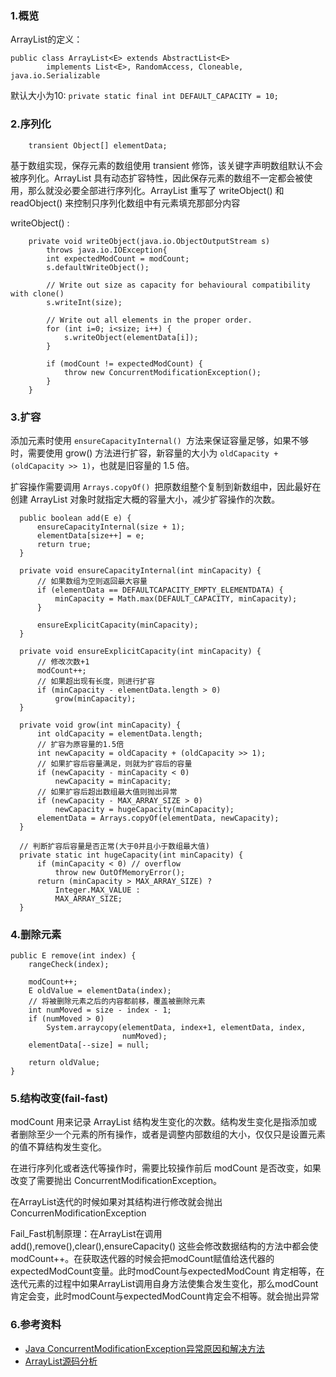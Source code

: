 ### 1.概览
ArrayList的定义：
``` 
public class ArrayList<E> extends AbstractList<E>
        implements List<E>, RandomAccess, Cloneable, java.io.Serializable
```
默认大小为10: `private static final int DEFAULT_CAPACITY = 10;`

### 2.序列化
``` 
    transient Object[] elementData;
```
基于数组实现，保存元素的数组使用 transient 修饰，该关键字声明数组默认不会被序列化。ArrayList 具有动态扩容特性，因此保存元素的数组不一定都会被使用，那么就没必要全部进行序列化。ArrayList 重写了 writeObject() 和 readObject() 来控制只序列化数组中有元素填充那部分内容
  
writeObject() :
``` 
    private void writeObject(java.io.ObjectOutputStream s)
        throws java.io.IOException{
        int expectedModCount = modCount;
        s.defaultWriteObject();

        // Write out size as capacity for behavioural compatibility with clone()
        s.writeInt(size);

        // Write out all elements in the proper order.
        for (int i=0; i<size; i++) {
            s.writeObject(elementData[i]);
        }

        if (modCount != expectedModCount) {
            throw new ConcurrentModificationException();
        }
    }
```

### 3.扩容
添加元素时使用 `ensureCapacityInternal() `方法来保证容量足够，如果不够时，需要使用 grow() 方法进行扩容，新容量的大小为 `oldCapacity + (oldCapacity >> 1)`，也就是旧容量的 1.5 倍。

扩容操作需要调用 `Arrays.copyOf() `把原数组整个复制到新数组中，因此最好在创建 ArrayList 对象时就指定大概的容量大小，减少扩容操作的次数。
``` 
  public boolean add(E e) {
      ensureCapacityInternal(size + 1);  
      elementData[size++] = e;
      return true;
  }
  
  private void ensureCapacityInternal(int minCapacity) {
      // 如果数组为空则返回最大容量
      if (elementData == DEFAULTCAPACITY_EMPTY_ELEMENTDATA) {
          minCapacity = Math.max(DEFAULT_CAPACITY, minCapacity);
      }

      ensureExplicitCapacity(minCapacity);
  }
  
  private void ensureExplicitCapacity(int minCapacity) {
      // 修改次数+1
      modCount++;
      // 如果超出现有长度，则进行扩容
      if (minCapacity - elementData.length > 0)
          grow(minCapacity);
  }
  
  private void grow(int minCapacity) {
      int oldCapacity = elementData.length;
      // 扩容为原容量的1.5倍
      int newCapacity = oldCapacity + (oldCapacity >> 1);
      // 如果扩容后容量满足，则就为扩容后的容量
      if (newCapacity - minCapacity < 0)
          newCapacity = minCapacity;
      // 如果扩容后超出数组最大值则抛出异常
      if (newCapacity - MAX_ARRAY_SIZE > 0)
          newCapacity = hugeCapacity(minCapacity);
      elementData = Arrays.copyOf(elementData, newCapacity);
  }
  
  // 判断扩容后容量是否正常(大于0并且小于数组最大值)
  private static int hugeCapacity(int minCapacity) {
      if (minCapacity < 0) // overflow
          throw new OutOfMemoryError();
      return (minCapacity > MAX_ARRAY_SIZE) ?
          Integer.MAX_VALUE :
          MAX_ARRAY_SIZE;
  }
```

### 4.删除元素
``` 
public E remove(int index) {
    rangeCheck(index);

    modCount++;
    E oldValue = elementData(index);
    // 将被删除元素之后的内容都前移，覆盖被删除元素
    int numMoved = size - index - 1;
    if (numMoved > 0)
        System.arraycopy(elementData, index+1, elementData, index,
                         numMoved);
    elementData[--size] = null; 

    return oldValue;
}
```

### 5.结构改变(fail-fast)
modCount 用来记录 ArrayList 结构发生变化的次数。结构发生变化是指添加或者删除至少一个元素的所有操作，或者是调整内部数组的大小，仅仅只是设置元素的值不算结构发生变化。

在进行序列化或者迭代等操作时，需要比较操作前后 modCount 是否改变，如果改变了需要抛出 ConcurrentModificationException。

在ArrayList迭代的时候如果对其结构进行修改就会抛出ConcurrenModificationException

Fail_Fast机制原理：在ArrayList在调用add(),remove(),clear(),ensureCapacity()
这些会修改数据结构的方法中都会使modCount++。在获取迭代器的时候会把modCount赋值给迭代器的expectedModCount变量。此时modCount与expectedModCount
肯定相等，在迭代元素的过程中如果ArrayList调用自身方法使集合发生变化，那么modCount肯定会变，此时modCount与expectedModCount肯定会不相等。就会抛出异常

### 6.参考资料
- [Java ConcurrentModificationException异常原因和解决方法](http://www.cnblogs.com/dolphin0520/p/3933551.html)
- [ArrayList源码分析](https://blog.csdn.net/u010887744/article/details/49496093)